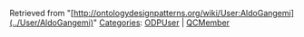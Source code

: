 Retrieved from "[http://ontologydesignpatterns.org/wiki/User:AldoGangemi](../User/AldoGangemi)"
 [Categories](http://ontologydesignpatterns.org/wiki/Special:Categories "Special:Categories"): [ODPUser](../Category/ODPUser "Category:ODPUser") | [QCMember](../Category/QCMember "Category:QCMember")